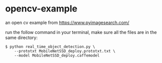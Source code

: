 # opencv-example

an open cv example from https://www.pyimagesearch.com/


run the follow command in your terminal, make sure all the files are in the same directory:

```
$ python real_time_object_detection.py \
	--prototxt MobileNetSSD_deploy.prototxt.txt \
	--model MobileNetSSD_deploy.caffemodel
```